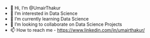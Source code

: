 - 👋 Hi, I’m @UmairThakur
- 👀 I’m interested in Data Science
- 🌱 I’m currently learning Data Science
- 💞️ I’m looking to collaborate on Data Science Projects
- 📫 How to reach me - https://www.linkedin.com/in/umairthakur/ 

<!---
UmairThakur/UmairThakur is a ✨ special ✨ repository because its `README.md` (this file) appears on your GitHub profile.
You can click the Preview link to take a look at your changes.
--->
